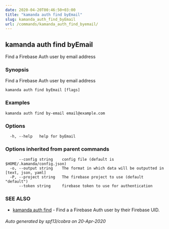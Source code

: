 ```yaml
---
date: 2020-04-20T00:46:50+03:00
title: "kamanda auth find byEmail"
slug: kamanda_auth_find_byEmail
url: /commands/kamanda_auth_find_byemail/
---
```

## kamanda auth find byEmail

Find a Firebase Auth user by email address

### Synopsis

Find a Firebase Auth user by email address

```
kamanda auth find byEmail [flags]
```

### Examples

```
kamanda auth find by-email email@example.com
```

### Options

```
  -h, --help   help for byEmail
```

### Options inherited from parent commands

```
      --config string    config file (default is $HOME/.kamanda/config.json)
  -o, --output string    The format in which data will be outputted in [text, json, yaml]
  -P, --project string   The firebase project to use (default "default")
      --token string     firebase token to use for authentication
```

### SEE ALSO

* [kamanda auth find](/commands/kamanda_auth_find/)	 - Find a a Firebase Auth user by their Firebase UID.

###### Auto generated by spf13/cobra on 20-Apr-2020
